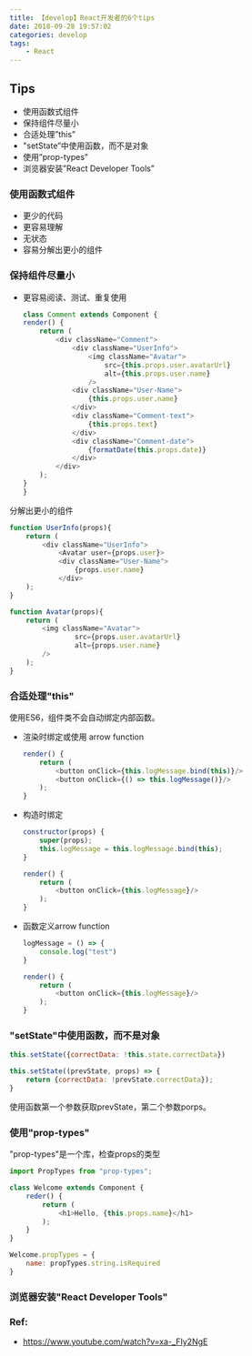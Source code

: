 ```yaml
---
title: 【develop】React开发者的6个tips
date: 2018-09-28 19:57:02
categories: develop
tags:
    - React
---
```


## Tips

* 使用函数式组件
* 保持组件尽量小
* 合适处理”this”
* "setState”中使用函数，而不是对象
* 使用”prop-types”
* 浏览器安装”React Developer Tools”

<!--more-->

### 使用函数式组件

* 更少的代码
* 更容易理解
* 无状态
* 容易分解出更小的组件

### 保持组件尽量小

* 更容易阅读、测试、重复使用

    ```javascript
    class Comment extends Component {
    render() {
        return (
            <div className="Comment">
                <div className="UserInfo">
                    <img className="Avatar">
                        src={this.props.user.avatarUrl}
                        alt={this.props.user.name}
                    />
                <div className="User-Name">
                    {this.props.user.name}
                </div>
                <div className="Comment-text">
                    {this.props.text}
                </div>
                <div className="Comment-date">
                    {formatDate(this.props.date)}
                </div>
            </div>
        );
    }
    }
    ```


分解出更小的组件

```javascript
function UserInfo(props){
    return (
        <div className="UserInfo">
            <Avatar user={props.user}>
            <div className="User-Name">
                {props.user.name}
            </div>
    );
}

function Avatar(props){
    return (
        <img className="Avatar">
                src={props.user.avatarUrl}
                alt={props.user.name}
        />
    );
}
```

### 合适处理"this"

使用ES6，组件类不会自动绑定内部函数。

* 渲染时绑定或使用 arrow function

    ```javascript
    render() {
        return (
            <button onClick={this.logMessage.bind(this)}/>
            <button onClick={() => this.logMessage()}/>
        );
    }
    ```

* 构造时绑定

    ```javascript
    constructor(props) {
        super(props);
        this.logMessage = this.logMessage.bind(this);
    }
    
    render() {
        return (
            <button onClick={this.logMessage}/>
        );
    }
    ```

* 函数定义arrow function

    ```javascript
    logMessage = () => {
        console.log("test")
    }
    
    render() {
        return (
            <button onClick={this.logMessage}/>
        );
    }
    ```

### "setState"中使用函数，而不是对象

```javascript
this.setState({correctData: !this.state.correctData})

this.setState((prevState, props) => {
    return {correctData: !prevState.correctData});
}
```

使用函数第一个参数获取prevState，第二个参数porps。

### 使用"prop-types"

"prop-types"是一个库，检查props的类型

```javascript
import PropTypes from "prop-types";

class Welcome extends Component {
    reder() {
        return (
            <h1>Hello, {this.props.name}</h1>
        );
    }
}

Welcome.propTypes = {
    name: propTypes.string.isRequired
}
```

### 浏览器安装"React Developer Tools"


### Ref:

* [<https://www.youtube.com/watch?v=xa-_FIy2NgE>](https://www.youtube.com/watch?v=xa-_FIy2NgE)